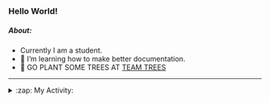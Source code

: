 ### Hello World!

##### About:
- Currently I am a student.
- 🌱 I’m learning how to make better documentation.
- 🌱 GO PLANT SOME TREES AT [TEAM TREES](https://teamtrees.org/)

---
<details>
  <summary>:zap: My Activity:</summary>
  
<!--START_SECTION:waka-->
![Code Time](http://img.shields.io/badge/Code%20Time-1%2C103%20hrs%2053%20mins-blue)

**I'm a Night 🦉** 

```text
🌞 Morning                1284 commits        ██░░░░░░░░░░░░░░░░░░░░░░░   08.84 % 
🌆 Daytime                5147 commits        █████████░░░░░░░░░░░░░░░░   35.45 % 
🌃 Evening                4182 commits        ███████░░░░░░░░░░░░░░░░░░   28.80 % 
🌙 Night                  3908 commits        ███████░░░░░░░░░░░░░░░░░░   26.91 % 
```
📅 **I'm Most Productive on Wednesday** 

```text
Monday                   2236 commits        ████░░░░░░░░░░░░░░░░░░░░░   15.40 % 
Tuesday                  1758 commits        ███░░░░░░░░░░░░░░░░░░░░░░   12.11 % 
Wednesday                3432 commits        ██████░░░░░░░░░░░░░░░░░░░   23.63 % 
Thursday                 1773 commits        ███░░░░░░░░░░░░░░░░░░░░░░   12.21 % 
Friday                   1444 commits        ██░░░░░░░░░░░░░░░░░░░░░░░   09.94 % 
Saturday                 1313 commits        ██░░░░░░░░░░░░░░░░░░░░░░░   09.04 % 
Sunday                   2565 commits        ████░░░░░░░░░░░░░░░░░░░░░   17.66 % 
```


📊 **This Week I Spent My Time On** 

```text
🔥 Editors: 
VS Code                  12 hrs 14 mins      █████████████████████████   100.00 % 

🐱‍💻 Projects: 
praise                   9 hrs 50 mins       ████████████████████░░░░░   80.45 % 
CSF22                    2 hrs 2 mins        ████░░░░░░░░░░░░░░░░░░░░░   16.69 % 
TEA-onboarding-bot       21 mins             █░░░░░░░░░░░░░░░░░░░░░░░░   02.86 % 
```


 Last Updated on 15/04/2023 03:07:29 UTC
<!--END_SECTION:waka-->
</details>
